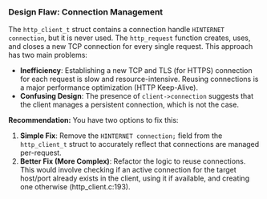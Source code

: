 ### Design Flaw: Connection Management
The `http_client_t` struct contains a connection handle `HINTERNET connection`, but it is never used. The `http_request` function creates, uses, and closes a new TCP connection for every single request.
This approach has two main problems:
- **Inefficiency**: Establishing a new TCP and TLS (for HTTPS) connection for each request is slow and resource-intensive. Reusing connections is a major performance optimization (HTTP Keep-Alive).
- **Confusing Design**: The presence of `client->connection` suggests that the client manages a persistent connection, which is not the case.

**Recommendation:**
You have two options to fix this:
1. **Simple Fix**: Remove the `HINTERNET connection;` field from the `http_client_t` struct to accurately reflect that connections are managed per-request.
2. **Better Fix (More Complex)**: Refactor the logic to reuse connections. This would involve checking if an active connection for the target host/port already exists in the client, using it if available, and creating one otherwise (http_client.c:193).

